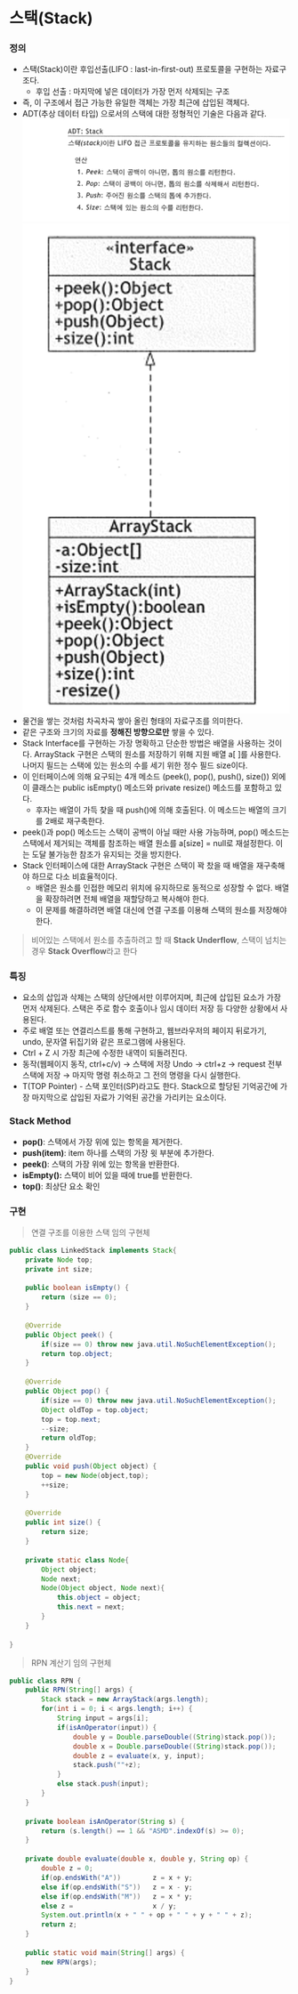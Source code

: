 # 스택(Stack)

### 정의
- 스택(Stack)이란 후입선출(LIFO : last-in-first-out) 프로토콜을 구현하는 자료구조다. 
  - 후입 선출 : 마지막에 넣은 데이터가 가장 먼저 삭제되는 구조
- 즉, 이 구조에서 접근 가능한 유일한 객체는 가장 최근에 삽입된 객체다. 
- ADT(추상 데이터 타입) 으로서의 스택에 대한 정형적인 기술은 다음과 같다.
    ![img.png](img/img.png)
    ![img_1.png](img/img_1.png)
- 물건을 쌓는 것처럼 차곡차곡 쌓아 올린 형태의 자료구조를 의미한다.
- 같은 구조와 크기의 자료를 **정해진 방향으로만** 쌓을 수 있다.
- Stack Interface를 구현하는 가장 명확하고 단순한 방법은 배열을 사용하는 것이다. ArrayStack 구현은 스택의 원소를 저장하기 위해 지원 배열 a[ ]를 사용한다. 나머지 필드는 스택에 있는 원소의 수를 세기 위한 정수 필드 size이다.
- 이 인터페이스에 의해 요구되는 4개 메소드 (peek(), pop(), push(), size()) 외에 이 클래스는 public isEmpty() 메소드와 private resize() 메소드를 포함하고 있다. 
  - 후자는 배열이 가득 찾을 때 push()에 의해 호출된다. 이 메소드는 배열의 크기를 2배로 재구축한다.
- peek()과 pop() 메소드는 스택이 공백이 아닐 때만 사용 가능하며, pop() 메소드는 스택에서 제거되는 객체를 참조하는 배열 원소를 a[size] = null로 재설정한다. 이는 도달 불가능한 참조가 유지되는 것을 방지한다.
- Stack 인터페이스에 대한 ArrayStack 구현은 스택이 꽉 찼을 때 배열을 재구축해야 하므로 다소 비효율적이다. 
  - 배열은 원소를 인접한 메모리 위치에 유지하므로 동적으로 성장할 수 없다. 배열을 확장하려면 전체 배열을 재할당하고 복사해야 한다. 
  - 이 문제를 해결하려면 배열 대신에 연결 구조를 이용해 스택의 원소를 저장해야 한다.
> 비어있는 스택에서 원소를 추출하려고 할 때 **Stack Underflow**, 스택이 넘치는 경우 **Stack Overflow**라고 한다

### 특징

- 요소의 삽입과 삭제는 스택의 상단에서만 이루어지며, 최근에 삽입된 요소가 가장 먼저 삭제된다. 스택은 주로 함수 호출이나 임시 데이터 저장 등 다양한 상황에서 사용된다.
- 주로 배열 또는 연결리스트를 통해 구현하고, 웹브라우저의 페이지 뒤로가기, undo, 문자열 뒤집기와 같은 프로그램에 사용된다.
- Ctrl + Z 시 가장 최근에 수정한 내역이 되돌려진다.
- 동작(웹페이지 동작, ctrl+c/v) → 스택에 저장 Undo → ctrl+z  → request 전부 스택에 저장 → 마지막 명령 취소하고 그 전의 명령을 다시 실행한다.
- T(TOP Pointer) - 스택 포인터(SP)라고도 한다. Stack으로 할당된 기억공간에 가장 마지막으로 삽입된 자료가 기억된 공간을 가리키는 요소이다.

### Stack Method

- **pop()**: 스택에서 가장 위에 있는 항목을 제거한다.
- **push(item)**: item 하나를 스택의 가장 윗 부분에 추가한다.
- **peek()**: 스택의 가장 위에 있는 항목을 반환한다.
- **isEmpty():** 스택이 비어 있을 때에 true를 반환한다.
- **top()**: 최상단 요소 확인

### 구현
> 연결 구조를 이용한 스택 임의 구현체
```java
public class LinkedStack implements Stack{
	private Node top;
	private int size;
	
	public boolean isEmpty() {
		return (size == 0);
	}
	
	@Override
	public Object peek() {
		if(size == 0) throw new java.util.NoSuchElementException();
		return top.object;
	}
	
	@Override
	public Object pop() {
		if(size == 0) throw new java.util.NoSuchElementException();
		Object oldTop = top.object;
		top = top.next;
		--size;
		return oldTop;
	}
	@Override
	public void push(Object object) {
		top = new Node(object,top);
		++size;
	}

	@Override
	public int size() {
		return size;
	}
	
	private static class Node{
		Object object;
		Node next;
		Node(Object object, Node next){
			this.object = object;
			this.next = next;
		}
	}
	
}
```
> RPN 계산기 임의 구현체
```java
public class RPN {
    public RPN(String[] args) {
		Stack stack = new ArrayStack(args.length);
		for(int i = 0; i < args.length; i++) {
			String input = args[i];
			if(isAnOperator(input)) {
				double y = Double.parseDouble((String)stack.pop());
				double x = Double.parseDouble((String)stack.pop());
				double z = evaluate(x, y, input);
				stack.push(""+z);
			}
			else stack.push(input);
		}
	}
	
	private boolean isAnOperator(String s) {
		return (s.length() == 1 && "ASMD".indexOf(s) >= 0);
	}
	
	private double evaluate(double x, double y, String op) {
		double z = 0;
		if(op.endsWith("A")) 		z = x + y;
		else if(op.endsWith("S")) 	z = x - y;
		else if(op.endsWith("M")) 	z = x * y;
		else z = 					x / y;
		System.out.println(x + " " + op + " " + y + " " + z);
		return z;
	}
	
	public static void main(String[] args) {
		new RPN(args);
	}
}
```